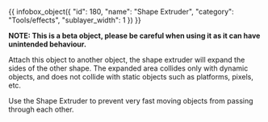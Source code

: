 {{ infobox_object({
	"id": 180,
	"name": "Shape Extruder",
	"category": "Tools/effects",
	"sublayer_width": 1
}) }}

**NOTE: This is a beta object, please be careful when using it as it can have unintended behaviour.**

Attach this object to another object, the shape extruder will expand the sides of the other shape. The expanded area collides only with dynamic objects, and does not collide with static objects such as platforms, pixels, etc.

Use the Shape Extruder to prevent very fast moving objects from passing through each other.